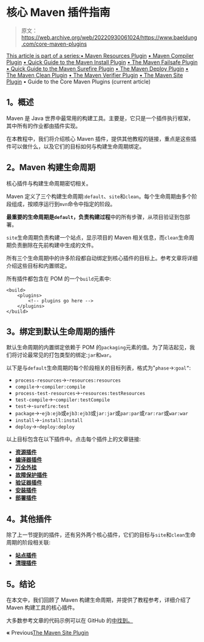 # 核心 Maven 插件指南

> 原文：<https://web.archive.org/web/20220930061024/https://www.baeldung.com/core-maven-plugins>

[This article is part of a series:](javascript:void(0);)[• Maven Resources Plugin](/web/20221206105618/https://www.baeldung.com/maven-resources-plugin)
[• Maven Compiler Plugin](/web/20221206105618/https://www.baeldung.com/maven-compiler-plugin)
[• Quick Guide to the Maven Install Plugin](/web/20221206105618/https://www.baeldung.com/maven-install-plugin)
[• The Maven Failsafe Plugin](/web/20221206105618/https://www.baeldung.com/maven-failsafe-plugin)
[• Quick Guide to the Maven Surefire Plugin](/web/20221206105618/https://www.baeldung.com/maven-surefire-plugin)
[• The Maven Deploy Plugin](/web/20221206105618/https://www.baeldung.com/maven-deploy-plugin)
[• The Maven Clean Plugin](/web/20221206105618/https://www.baeldung.com/maven-clean-plugin)
[• The Maven Verifier Plugin](/web/20221206105618/https://www.baeldung.com/maven-verifier-plugin)
[• The Maven Site Plugin](/web/20221206105618/https://www.baeldung.com/maven-site-plugin)
• Guide to the Core Maven Plugins (current article)

## **1。概述**

Maven 是 Java 世界中最常用的构建工具。主要是，它只是一个插件执行框架，其中所有的作业都由插件实现。

在本教程中，我们将介绍核心 Maven 插件，提供其他教程的链接，重点是这些插件可以做什么，以及它们的目标如何与构建生命周期绑定。

## **2。Maven 构建生命周期**

核心插件与构建生命周期密切相关。

Maven 定义了三个构建生命周期:`default`、`site`和`clean`。每个生命周期由多个阶段组成，按顺序运行到`mvn`命令中指定的阶段。

**最重要的生命周期是`default`，负责构建过程**中的所有步骤，从项目验证到包部署。

`site`生命周期负责构建一个站点，显示项目的 Maven 相关信息，而`clean`生命周期负责删除在先前构建中生成的文件。

所有三个生命周期中的许多阶段都自动绑定到核心插件的目标上。参考文章将详细介绍这些目标和内置绑定。

所有插件都包含在 POM 的一个`build`元素中:

```
<build>
    <plugins>
        <!-- plugins go here -->
    </plugins>
</build>
```

## **3。绑定到默认生命周期的插件**

默认生命周期的内置绑定依赖于 POM 的`packaging`元素的值。为了简洁起见，我们将讨论最常见的打包类型的绑定:`jar`和`war`。

以下是与`default`生命周期的每个阶段相关的目标列表，格式为"`phase`->:`goal”`:

*   `process-resources`->-`resources:resources`
*   `compile`->-`compiler:compile`
*   `process-test-resources`->-`resources:testResources`
*   `test-compile`->-`compiler:testCompile`
*   `test`->-`surefire:test`
*   `package`->-`ejb:ejb`或`ejb3:ejb3`或`jar:jar`或`par:par`或`rar:rar`或`war:war`
*   `install`->-`install:install`
*   `deploy`->-`deploy:deploy`

以上目标包含在以下插件中。点击每个插件上的文章链接:

*   **[资源插件](/web/20221206105618/https://www.baeldung.com/maven-resources-plugin)**
*   [**编译器插件**](/web/20221206105618/https://www.baeldung.com/maven-compiler-plugin)
*   **[万全外挂](/web/20221206105618/https://www.baeldung.com/maven-surefire-plugin)**
*   **[故障保护插件](/web/20221206105618/https://www.baeldung.com/maven-failsafe-plugin)**
*   [**验证器插件**](/web/20221206105618/https://www.baeldung.com/maven-verifier-plugin)
*   [**安装插件**](/web/20221206105618/https://www.baeldung.com/maven-install-plugin)
*   [**部署插件**](/web/20221206105618/https://www.baeldung.com/maven-deploy-plugin)

## **4。其他插件**

除了上一节提到的插件，还有另外两个核心插件，它们的目标与`site`和`clean`生命周期的阶段相关联:

*   [**站点插件**](/web/20221206105618/https://www.baeldung.com/maven-site-plugin)
*   [**清理插件**](/web/20221206105618/https://www.baeldung.com/maven-clean-plugin)

## **5。结论**

在本文中，我们回顾了 Maven 构建生命周期，并提供了教程参考，详细介绍了 Maven 构建工具的核心插件。

大多数参考文章的代码示例可以在 GitHub 的[中找到。](https://web.archive.org/web/20221206105618/https://github.com/eugenp/tutorials/tree/master/maven-modules/maven-plugins)

**«** Previous[The Maven Site Plugin](/web/20221206105618/https://www.baeldung.com/maven-site-plugin)